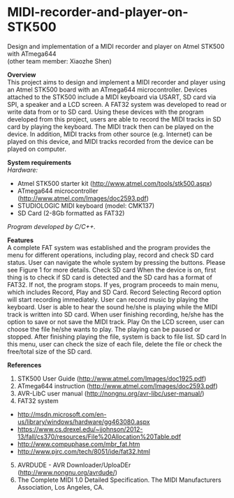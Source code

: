 # MIDI-recorder-and-player-on-STK500

Design and implementation of a MIDI recorder and player on Atmel STK500 with ATmega644  
(other team member: Xiaozhe Shen)

**Overview**  
This project aims to design and implement a MIDI recorder and player using an Atmel STK500 board with an ATmega644 microcontroller. Devices attached to the STK500 include a MIDI keyboard via USART, SD card via SPI, a speaker and a LCD screen. A FAT32 system was developed to read or write data from or to SD card. Using these devices with the program developed from this project, users are able to record the MIDI tracks in SD card by playing the keyboard. The MIDI track then can be played on the device. In addition, MIDI tracks from other source (e.g. Internet) can be played on this device, and MIDI tracks recorded from the device can be played on computer. 

**System requirements**  
_Hardware:_
* Atmel STK500 starter kit (http://www.atmel.com/tools/stk500.aspx)
* ATmega644 microcontroller (http://www.atmel.com/Images/doc2593.pdf)
* STUDIOLOGIC MIDI keyboard (model: CMK137)
* SD Card (2-8Gb formatted as FAT32)

_Program developed by C/C++._

**Features**  
A complete FAT system was established and the program provides the menu for different operations, including play, record and check SD card status. User can navigate the whole system by pressing the buttons. Please see Figure 1 for more details. 
Check SD card
When the device is on, first thing is to check if SD card is detected and the SD card has a format of FAT32. If not, the program stops. If yes, program proceeds to main menu, which includes Record, Play and SD Card.
Record
Selecting Record option will start recording immediately. User can record music by playing the keyboard. User is able to hear the sound he/she is playing while the MIDI track is written into SD card. When user finishing recording, he/she has the option to save or not save the MIDI track.
Play
On the LCD screen, user can choose the file he/she wants to play. The playing can be paused or stopped. After finishing playing the file, system is back to file list.
SD card
In this menu, user can check the size of each file, delete the file or check the free/total size of the SD card.

**References**  
 1. STK500 User Guide (http://www.atmel.com/Images/doc1925.pdf)
 2. ATmega644 instruction (http://www.atmel.com/Images/doc2593.pdf)
 3. AVR-LibC user manual (http://nongnu.org/avr-libc/user-manual/)
 4. FAT32 system
* http://msdn.microsoft.com/en-us/library/windows/hardware/gg463080.aspx
* https://www.cs.drexel.edu/~jjohnson/2012-13/fall/cs370/resources/File%20Allocation%20Table.pdf
* http://www.compuphase.com/mbr_fat.htm
* http://www.pjrc.com/tech/8051/ide/fat32.html
 5. AVRDUDE - AVR Downloader/UploaDEr (http://www.nongnu.org/avrdude/)
 6. The Complete MIDI 1.0 Detailed Specification. The MIDI Manufacturers Association, Los Angeles, CA.
